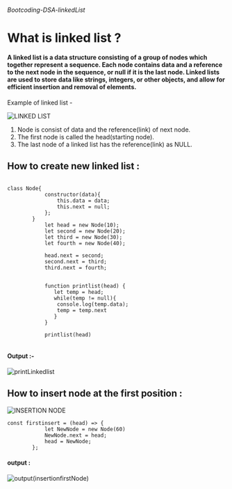 
###### Bootcoding-DSA-linkedList


#  What is linked list ? 
#### A linked list is a data structure consisting of a group of nodes which together represent a sequence. Each node contains data and a reference to the next node in the sequence, or null if it is the last node. Linked lists are used to store data like strings, integers, or other objects, and allow for efficient insertion and removal of elements.


Example of linked list - 


 ![LINKED LIST](https://user-images.githubusercontent.com/114468530/206668549-6e63da14-8585-4c0a-a801-6d0d4d97ce73.png)

 1) Node is consist of data and the reference(link) of next node.
 2) The first node is called the head(starting node).
 3) The last node of a linked list has the reference(link) as NULL.


## How to create new linked list :

```

class Node{
            constructor(data){
                this.data = data;
                this.next = null;
            };
        }
            let head = new Node(10);
            let second = new Node(20);
            let third = new Node(30);
            let fourth = new Node(40);

            head.next = second;
            second.next = third;
            third.next = fourth;

            
            function printlist(head) {
               let temp = head;
               while(temp != null){
                console.log(temp.data);
                temp = temp.next
               }
            }

            printlist(head)
            
```

#### Output :-


![printLinkedlist](https://user-images.githubusercontent.com/114468530/206678480-84e308ff-5452-4a15-8af7-f92680cefb8f.png)



## How to insert node at the first position : 


![INSERTION NODE ](https://user-images.githubusercontent.com/114468530/206685794-a17c47de-2615-49e5-bd15-329d9b8d898b.png)



```
const firstinsert = (head) => {
            let NewNode = new Node(60)
            NewNode.next = head;
            head = NewNode;
        };
```

#### output : 
![output(insertionfirstNode)](https://user-images.githubusercontent.com/114468530/206688473-22d15313-f715-4c7c-a812-195dd4b3b04b.png)

